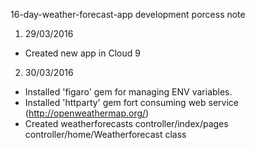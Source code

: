 16-day-weather-forecast-app development porcess note
1. 29/03/2016
- Created new app in Cloud 9
2. 30/03/2016
- Installed 'figaro' gem for managing ENV variables.
- Installed 'httparty' gem fort consuming web service (http://openweathermap.org/)
- Created weatherforecasts controller/index/pages controller/home/Weatherforecast class

